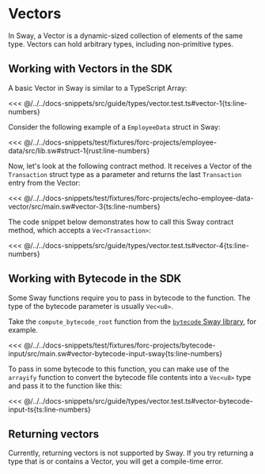 # Vectors

In Sway, a Vector is a dynamic-sized collection of elements of the same type. Vectors can hold arbitrary types, including non-primitive types.

## Working with Vectors in the SDK

A basic Vector in Sway is similar to a TypeScript Array:

<<< @/../../docs-snippets/src/guide/types/vector.test.ts#vector-1{ts:line-numbers}

Consider the following example of a `EmployeeData` struct in Sway:

<<< @/../../docs-snippets/test/fixtures/forc-projects/employee-data/src/lib.sw#struct-1{rust:line-numbers}

Now, let's look at the following contract method. It receives a Vector of the `Transaction` struct type as a parameter and returns the last `Transaction` entry from the Vector:

<<< @/../../docs-snippets/test/fixtures/forc-projects/echo-employee-data-vector/src/main.sw#vector-3{ts:line-numbers}

The code snippet below demonstrates how to call this Sway contract method, which accepts a `Vec<Transaction>`:

<<< @/../../docs-snippets/src/guide/types/vector.test.ts#vector-4{ts:line-numbers}

## Working with Bytecode in the SDK

Some Sway functions require you to pass in bytecode to the function. The type of the bytecode parameter is usually `Vec<u8>`.

Take the `compute_bytecode_root` function from the [`bytecode` Sway library](https://github.com/FuelLabs/sway-libs/tree/master/libs/src/bytecode.sw), for example.

<<< @/../../docs-snippets/test/fixtures/forc-projects/bytecode-input/src/main.sw#vector-bytecode-input-sway{ts:line-numbers}

To pass in some bytecode to this function, you can make use of the `arrayify` function to convert the bytecode file contents into a `Vec<u8>` type and pass it to the function like this:

<<< @/../../docs-snippets/src/guide/types/vector.test.ts#vector-bytecode-input-ts{ts:line-numbers}

## Returning vectors

Currently, returning vectors is not supported by Sway. If you try returning a type that is or contains a Vector, you will get a compile-time error.
